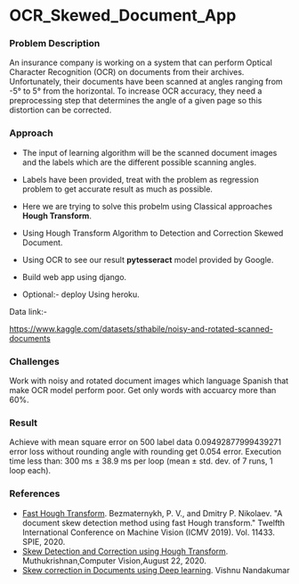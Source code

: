 # OCR_Skewed_Document_App

### Problem Description

An insurance company is working on a system that can perform Optical Character Recognition (OCR) on documents from their archives. Unfortunately, their documents have been scanned at angles ranging from -5° to 5° from the horizontal. To increase OCR accuracy, they need a preprocessing step that determines the angle of a given page so this distortion can be corrected.


### Approach

- The input of learning algorithm will be the scanned document images and the labels which are the different possible scanning angles.

- Labels have been provided, treat with the problem as regression problem to get accurate result as much as possible.

- Here we are trying to solve this probelm using Classical approaches **Hough Transform**.

- Using Hough Transform Algorithm to Detection and Correction Skewed Document.

- Using OCR to see our result **pytesseract** model provided by Google.

- Build web app using django.

- Optional:- deploy Using heroku.

Data link:-

https://www.kaggle.com/datasets/sthabile/noisy-and-rotated-scanned-documents

### Challenges

Work with noisy and rotated document images which language Spanish that make OCR model perform poor.
Get only words with accuarcy more than 60%.

### Result

Achieve with mean square error on 500 label data 0.09492877999439271 error loss without rounding angle with rounding get 0.054 error.
Execution time less than: 
300 ms ± 38.9 ms per loop (mean ± std. dev. of 7 runs, 1 loop each).

### References
- [Fast Hough Transform](https://arxiv.org/abs/1912.02504v1).
Bezmaternykh, P. V., and Dmitry P. Nikolaev. "A document skew detection method using fast Hough transform." Twelfth International Conference on Machine Vision (ICMV 2019). Vol. 11433. SPIE, 2020.
- [Skew Detection and Correction using Hough Transform](https://muthu.co/skew-detection-and-correction-of-document-images-using-hough-transform/).
 Muthukrishnan,Computer Vision,August 22, 2020.
- [Skew correction in Documents using Deep learning](https://medium.com/mlearning-ai/skew-correction-in-documents-using-deep-learning-8e19609107b6).
  Vishnu Nandakumar

